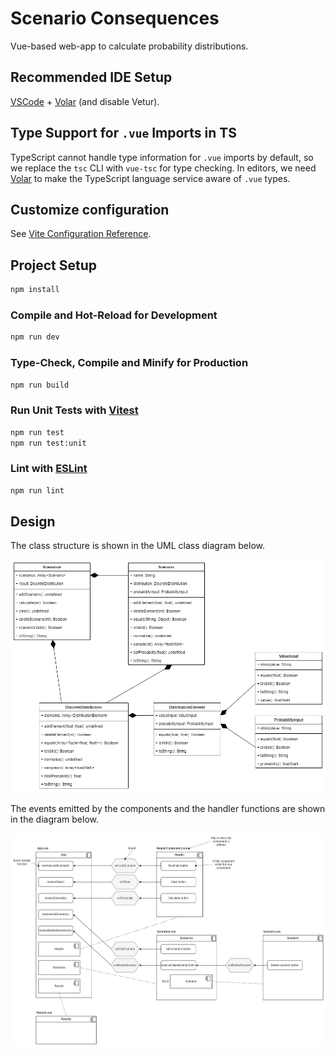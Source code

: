 # Scenario Consequences

Vue-based web-app to calculate probability distributions.

## Recommended IDE Setup

[VSCode](https://code.visualstudio.com/) + [Volar](https://marketplace.visualstudio.com/items?itemName=Vue.volar) (and disable Vetur).

## Type Support for `.vue` Imports in TS

TypeScript cannot handle type information for `.vue` imports by default, so we replace the `tsc` CLI with `vue-tsc` for type checking. In editors, we need [Volar](https://marketplace.visualstudio.com/items?itemName=Vue.volar) to make the TypeScript language service aware of `.vue` types.

## Customize configuration

See [Vite Configuration Reference](https://vite.dev/config/).

## Project Setup

```sh
npm install
```

### Compile and Hot-Reload for Development

```sh
npm run dev
```

### Type-Check, Compile and Minify for Production

```sh
npm run build
```

### Run Unit Tests with [Vitest](https://vitest.dev/)

```sh
npm run test
npm run test:unit
```

### Lint with [ESLint](https://eslint.org/)

```sh
npm run lint
```

## Design

The class structure is shown in the UML class diagram below.

![Class diagram](./design/design-Class%20diagram.drawio.png)

The events emitted by the components and the handler functions are shown in the diagram below.

![Event diagram](./design/design-Events.drawio.png)